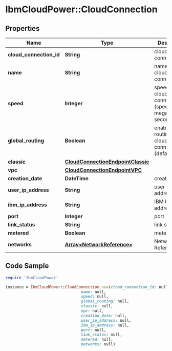 # IbmCloudPower::CloudConnection

## Properties

Name | Type | Description | Notes
------------ | ------------- | ------------- | -------------
**cloud_connection_id** | **String** | cloud connection ID | 
**name** | **String** | name of the cloud connection | 
**speed** | **Integer** | speed of the cloud connection (speed in megabits per second) | 
**global_routing** | **Boolean** | enable global routing for this cloud connection (default&#x3D;false) | 
**classic** | [**CloudConnectionEndpointClassic**](CloudConnectionEndpointClassic.md) |  | [optional] 
**vpc** | [**CloudConnectionEndpointVPC**](CloudConnectionEndpointVPC.md) |  | [optional] 
**creation_date** | **DateTime** | creation date | 
**user_ip_address** | **String** | user IP address | 
**ibm_ip_address** | **String** | IBM IP address | 
**port** | **Integer** | port | 
**link_status** | **String** | link status | 
**metered** | **Boolean** | metered | 
**networks** | [**Array&lt;NetworkReference&gt;**](NetworkReference.md) | Network References | [optional] 

## Code Sample

```ruby
require 'IbmCloudPower'

instance = IbmCloudPower::CloudConnection.new(cloud_connection_id: null,
                                 name: null,
                                 speed: null,
                                 global_routing: null,
                                 classic: null,
                                 vpc: null,
                                 creation_date: null,
                                 user_ip_address: null,
                                 ibm_ip_address: null,
                                 port: null,
                                 link_status: null,
                                 metered: null,
                                 networks: null)
```


